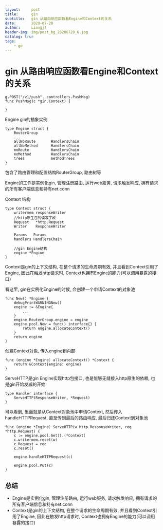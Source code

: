 ```yaml
---
layout:     post                  
title:      gin
subtitle:   gin 从路由响应函数看Engine和Context的关系
date:       2020-07-20
author:     Liangjf
header-img: img/post_bg_20200720_6.jpg
catalog: true                      
tags:                       
    - go
---
```


# gin 从路由响应函数看Engine和Context的关系

	g.POST("/v1/push", controllers.PushMsg)
	func PushMsg(c *gin.Context) {

	}

Engine gin的抽象实例

	type Engine struct {
		RouterGroup
		...
		allNoRoute       HandlersChain
		allNoMethod      HandlersChain
		noRoute          HandlersChain
		noMethod         HandlersChain
		trees            methodTrees
	}

包含了路由管理和配置结构RouterGroup, 路由树等

Engine的工作是实例化gin, 管理注册路由, 运行web服务, 请求触发响应, 拥有请求的所有客户端信息和持有net.conn


Context 结构

	type Context struct {
		writermem responseWriter
		//http原生包的读写字段
		Request   *http.Request
		Writer    ResponseWriter
		
		Params   Params
		handlers HandlersChain
		
		//gin Engine结构
		engine *Engine
	}

Context是gin的上下文结构, 在整个请求的生命周期有效, 并且看到Context引用了Engine, 因此在触发http请求时, Context也拥有Engine的能力(可以调用暴露的接口)

看这里, gin在实例化Engine的时候, 会创建一个申请Context的对象池

	func New() *Engine {
		debugPrintWARNINGNew()
		engine := &Engine{
			...
		}
		engine.RouterGroup.engine = engine
		engine.pool.New = func() interface{} {
			return engine.allocateContext()
		}
		return engine
	}


创建Context对象, 传入engine到内部

	func (engine *Engine) allocateContext() *Context {
		return &Context{engine: engine}
	}


ServeHTTP是gin Engine实现http包接口, 也是能够无缝接入http原生的依赖, 也是gin开始发威的开始.

	type Handler interface {
		ServeHTTP(ResponseWriter, *Request)
	}


可以看到, 里面就是从Context对象池中申请Context, 然后传入handleHTTPRequest, 直至传到最后的路由响应, 最后归还Context到对象池

	func (engine *Engine) ServeHTTP(w http.ResponseWriter, req *http.Request) {
		c := engine.pool.Get().(*Context)
		c.writermem.reset(w)
		c.Request = req
		c.reset()
	
		engine.handleHTTPRequest(c)
	
		engine.pool.Put(c)
	}


## 总结
- Engine是实例化gin, 管理注册路由, 运行web服务, 请求触发响应, 拥有请求的所有客户端信息和持有net.conn
- Context是gin的上下文结构, 在整个请求的生命周期有效, 并且看到Context引用了Engine, 因此在触发http请求时, Context也拥有Engine的能力(可以调用暴露的接口)
